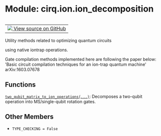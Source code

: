 <div itemscope itemtype="http://developers.google.com/ReferenceObject">
<meta itemprop="name" content="cirq.ion.ion_decomposition" />
<meta itemprop="path" content="Stable" />
<meta itemprop="property" content="TYPE_CHECKING"/>
</div>

# Module: cirq.ion.ion_decomposition

<!-- Insert buttons and diff -->

<table class="tfo-notebook-buttons tfo-api" align="left">

<td>
  <a target="_blank" href="https://github.com/quantumlib/cirq/tree/master/cirq/ion/ion_decomposition.py">
    <img src="https://www.tensorflow.org/images/GitHub-Mark-32px.png" />
    View source on GitHub
  </a>
</td>
</table>



Utility methods related to optimizing quantum circuits

using native iontrap operations.

Gate compilation methods implemented here are following the paper below:
    'Basic circuit compilation techniques for an ion-trap quantum machine'
    arXiv:1603.07678

## Functions

[`two_qubit_matrix_to_ion_operations(...)`](../../cirq/ion/two_qubit_matrix_to_ion_operations.md): Decomposes a two-qubit operation into MS/single-qubit rotation gates.

## Other Members

* `TYPE_CHECKING = False` <a id="TYPE_CHECKING"></a>
